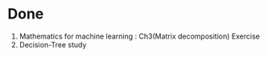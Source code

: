 # Done

1. Mathematics for machine learning : Ch3(Matrix decomposition) Exercise
2. Decision-Tree study
